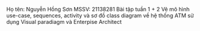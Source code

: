 Họ tên: Nguyễn Hồng Sơn
MSSV: 21138281
Bài tập tuần 1 + 2 Vẽ mô hình use-case, sequences, activity và sơ đồ class diagram về hệ thống ATM sử dụng Visual paradiagm và Enterpise Architect
